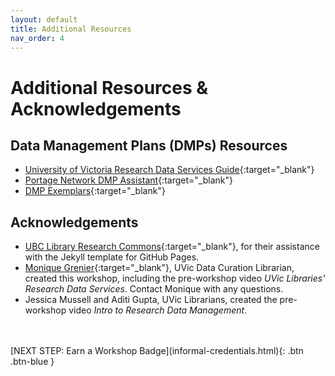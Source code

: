 ```yaml
---
layout: default
title: Additional Resources
nav_order: 4
---
```

# Additional Resources & Acknowledgements

## Data Management Plans (DMPs) Resources
- [University of Victoria Research Data Services Guide](https://libguides.uvic.ca/covidence){:target="_blank"}
- [Portage Network DMP Assistant](https://assistant.portagenetwork.ca/){:target="_blank"}
- [DMP Exemplars](https://portagenetwork.ca/tools-and-resources/training-resources/){:target="_blank"}


## Acknowledgements

- [UBC Library Research Commons](https://github.com/ubc-library-rc/){:target="_blank"}, for their assistance with the Jekyll template for GitHub Pages.
- [Monique Grenier](mailto:mgrenier@uvic.ca){:target="_blank"}, UVic Data Curation Librarian, created this workshop, including the pre-workshop video _UVic Libraries' Research Data Services_. Contact Monique with any questions.
- Jessica Mussell and Aditi Gupta, UVic Librarians, created the pre-workshop video _Intro to Research Data Management_.
<br>
<br>
[NEXT STEP: Earn a Workshop Badge](informal-credentials.html){: .btn .btn-blue }
